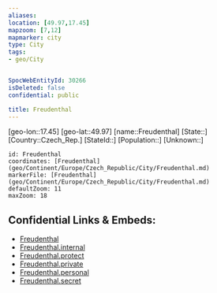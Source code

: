 ```yaml
---
aliases: 
location: [49.97,17.45]
mapzoom: [7,12] 
mapmarker: city 
type: City
tags:
- geo/City


SpocWebEntityId: 30266
isDeleted: false
confidential: public

title: Freudenthal
---
```

[geo-lon::17.45]
[geo-lat::49.97]
[name::Freudenthal]
[State::]
[Country::Czech_Rep.]
[StateId::]
[Population::]
[Unknown::]


```leaflet
id: Freudenthal
coordinates: [Freudenthal](geo/Continent/Europe/Czech_Republic/City/Freudenthal.md)
markerFile: [Freudenthal](geo/Continent/Europe/Czech_Republic/City/Freudenthal.md)
defaultZoom: 11 
maxZoom: 18
```


## Confidential Links & Embeds: 
- [Freudenthal](../../../../../../_public/geo/Continent/Europe/Czech_Republic/City/Freudenthal.md) 
- [Freudenthal.internal](../../../../../../_internal/geo/Continent/Europe/Czech_Republic/City/Freudenthal.internal.md) 
- [Freudenthal.protect](../../../../../../_protect/geo/Continent/Europe/Czech_Republic/City/Freudenthal.protect.md) 
- [Freudenthal.private](../../../../../../_private/geo/Continent/Europe/Czech_Republic/City/Freudenthal.private.md) 
- [Freudenthal.personal](../../../../../../_personal/geo/Continent/Europe/Czech_Republic/City/Freudenthal.personal.md) 
- [Freudenthal.secret](../../../../../../_secret/geo/Continent/Europe/Czech_Republic/City/Freudenthal.secret.md) 
